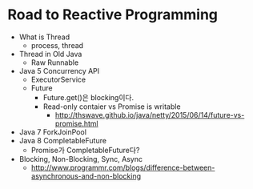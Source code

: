 # Road to Reactive Programming

- What is Thread
    - process, thread
- Thread in Old Java
    - Raw Runnable
- Java 5 Concurrency API
    - ExecutorService
    - Future
        - Future.get()은 blocking이다.
        - Read-only contaier vs Promise is writable
            - http://thswave.github.io/java/netty/2015/06/14/future-vs-promise.html
- Java 7 ForkJoinPool
- Java 8 CompletableFuture
    - Promise가 CompletableFuture다? 
- Blocking, Non-Blocking, Sync, Async
    - http://www.programmr.com/blogs/difference-between-asynchronous-and-non-blocking

